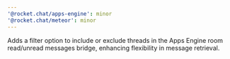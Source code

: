 ```yaml
---
'@rocket.chat/apps-engine': minor
'@rocket.chat/meteor': minor
---
```


Adds a filter option to include or exclude threads in the Apps Engine room read/unread messages bridge, enhancing flexibility in message retrieval.
